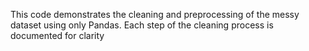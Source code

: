 This code demonstrates the cleaning and preprocessing of the messy dataset using only Pandas. Each step of the cleaning process is documented for clarity
